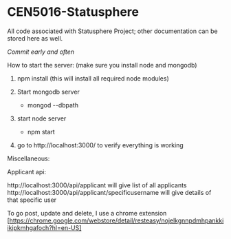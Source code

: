 # CEN5016-Statusphere
All code associated with Statusphere Project; other documentation can be stored here as well.

*Commit early and often*

How to start the server: (make sure you install node and mongodb)

1. npm install (this will install all required node modules)

2. Start mongodb server	
	* mongod --dbpath <path to data folder>
	
3. start node server
	* npm start
	
4. go to http://localhost:3000/ to verify everything is working


Miscellaneous:

Applicant api:

http://localhost:3000/api/applicant    will give list of all applicants
http://localhost:3000/api/applicant/specificusername	will give details of that specific user

To go post, update and delete, I use a chrome extension [https://chrome.google.com/webstore/detail/resteasy/nojelkgnnpdmhpankkiikipkmhgafoch?hl=en-US]

